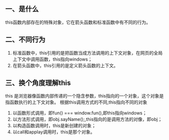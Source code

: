 ## 一、是什么
this函数内部存在的特殊对象，它在箭头函数和标准函数中有不同的行为。
## 二、不同行为
1. 标准函数中，this引用的是把函数当成方法调用的上下文对象，在网页的全局上下文中调用函数，this指向windows；
2. 在箭头函数中，this引用的是定义箭头函数的上下文。

## 三、换个角度理解this
this 是浏览器像函数内部传递的一个隐含参数，this指向的一个对象，这个对象是指函数执行的上下文对象。
根据this调用方式的不同,this指向不同的对象
1. 以函数形式调用，即fun() === window.fun(),即this指向windows；
2. 以方法形式调用，即obj.sayName();,this指向的是调用方法的对像，即obj；
3. 以构造函数调用时，this是新创建的对象；
4. 以call和applay调用时，this是那个对象。